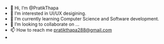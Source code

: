 - 👋 Hi, I’m @PratikThapa
- 👀 I’m interested in UI/UX desigining.
- 🌱 I’m currently learning Computer Science and Software development.
- 💞️ I’m looking to collaborate on ...
- 📫 How to reach me pratikthapa288@gmail.com
-

<!---
PratikThapa/PratikThapa is a ✨ special ✨ repository because its `README.md` (this file) appears on your GitHub profile.
You can click the Preview link to take a look at your changes.
--->
